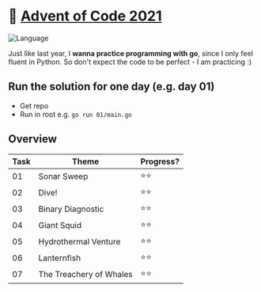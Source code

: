 # 🎄 [Advent of Code 2021](https://adventofcode.com/2021/)

![Language](https://badgen.net/badge/Language/Go/blue)


Just like last year, I **wanna practice programming with go**, since I only feel fluent in Python.
So don't expect the code to be perfect - I am practicing :)

## Run the solution for one day (e.g. day 01)

* Get repo
* Run in root e.g. `go run 01/main.go`

## Overview

| Task 	| Theme                	  | Progress? 	|
|------	|------------------------ |-----------	|
| 01   	| Sonar Sweep          	  | ⭐️⭐️        	|
| 02   	| Dive!                	  | ⭐️⭐️        	|
| 03   	| Binary Diagnostic    	  | ⭐️⭐️        	|
| 04   	| Giant Squid          	  | ⭐️⭐️        	|
| 05   	| Hydrothermal Venture 	  | ⭐️⭐️        	|
| 06   	| Lanternfish          	  | ⭐️⭐️        	|
| 07   	| The Treachery of Whales | ⭐️⭐️        	|
